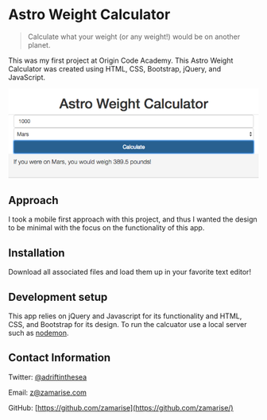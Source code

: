# Astro Weight Calculator
> Calculate what your weight (or any weight!) would be on another planet.

This was my first project at Origin Code Academy. This Astro Weight Calculator was created using HTML, CSS, Bootstrap, jQuery, and JavaScript.

![](astro-weight-calculator-screenshot.png)

## Approach

I took a mobile first approach with this project, and thus I wanted the design to be minimal with the focus on the functionality of this app.

## Installation

Download all associated files and load them up in your favorite text editor!

## Development setup

This app relies on jQuery and Javascript for its functionality and HTML, CSS, and Bootstrap for its design. To run the calcuator use a local server such as [nodemon](https://www.npmjs.com/package/nodemon).

## Contact Information

Twitter: [@adriftinthesea](https://twitter.com/adriftinthesea)

Email: z@zamarise.com

GitHub: [https://github.com/zamarise](https://github.com/zamarise/)
